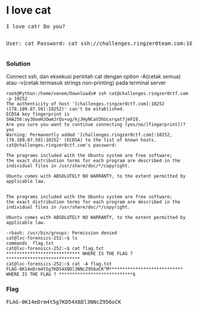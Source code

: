 <h1><b>I love cat</h1></b>
<pre>
I love cat! Do you?

User: cat
Password: cat
ssh://challenges.ringzer0team.com:10252
</pre>
</b><h3>Solution</h3></b>
<p>Connect ssh, dan eksekusi perintah cat dengan option -A(cetak semua) atau -v(cetak termasuk strings non-printing) pada terminal server</p>

```console
root@Python:/home/venom/Downloads# ssh cat@challenges.ringzer0ctf.com -p 10252
The authenticity of host '[challenges.ringzer0ctf.com]:10252 ([78.109.87.50]:10252)' can't be established.
ECDSA key fingerprint is SHA256:ay3OoeHJOwmJrQs+ug/kjJHyNCaV3hUcxrqat7jmFI8.
Are you sure you want to continue connecting (yes/no/[fingerprint])? yes
Warning: Permanently added '[challenges.ringzer0ctf.com]:10252,[78.109.87.50]:10252' (ECDSA) to the list of known hosts.
cat@challenges.ringzer0ctf.com's password: 

The programs included with the Ubuntu system are free software;
the exact distribution terms for each program are described in the
individual files in /usr/share/doc/*/copyright.

Ubuntu comes with ABSOLUTELY NO WARRANTY, to the extent permitted by
applicable law.


The programs included with the Ubuntu system are free software;
the exact distribution terms for each program are described in the
individual files in /usr/share/doc/*/copyright.

Ubuntu comes with ABSOLUTELY NO WARRANTY, to the extent permitted by
applicable law.

-rbash: /usr/bin/groups: Permission denied
cat@lxc-forensics-252:~$ ls
commands  flag.txt
cat@lxc-forensics-252:~$ cat flag.txt 
**************************** WHERE IS THE FLAG ? ****************************
cat@lxc-forensics-252:~$ cat -A flag.txt 
FLAG-0K14eDrm4t5g7KD54X8Dl3NNcZ956oCK^M**************************** WHERE IS THE FLAG ? ****************************$
```
</b><h3>Flag</h3></b>
<pre>
FLAG-0K14eDrm4t5g7KD54X8Dl3NNcZ956oCK
</pre>

